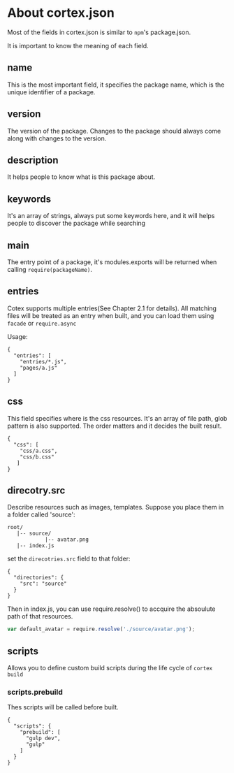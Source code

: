 # About cortex.json

Most of the fields in cortex.json is similar to `npm`'s package.json.

It is important to know the meaning of each field.

## name

This is the most important field, it specifies the package name, which is the unique identifier of a package.

## version

The version of the package. Changes to the package should always come along with changes to the version.

## description

It helps people to know what is this package about.

## keywords

It's an array of strings, always put some keywords here, and it will helps people to discover the package while searching


## main
The entry point of a package, it's modules.exports will be returned when calling `require(packageName)`.

## entries
Cotex supports multiple entries(See Chapter 2.1 for details). All matching files will be treated as an entry when built, and you can load them using `facade` or `require.async`

Usage:
```
{
  "entries": [
    "entries/*.js",
    "pages/a.js"
  ]
}
```

## css
This field specifies where is the css resources. It's an array of file path, glob pattern is also supported. The order matters and it decides the built result.
```
{
  "css": [
    "css/a.css",
    "css/b.css"
   ]
}
```

## direcotry.src
Describe resources such as images, templates. Suppose you place them in a folder called 'source':
```
root/
   |-- source/
            |-- avatar.png
   |-- index.js
```


set the `direcotries.src` field to that folder:
```
{
  "directories": {
    "src": "source"
  }
}
```

Then in index.js, you can use require.resolve() to accquire the absoulute path of that resources.
```js
var default_avatar = require.resolve('./source/avatar.png');
```

## scripts

Allows you to define custom build scripts during the life cycle of `cortex build`

### scripts.prebuild
Thes scripts will be called before built.

```
{
  "scripts": {
    "prebuild": [
      "gulp dev",
      "gulp"
    ]
  }
}
```








